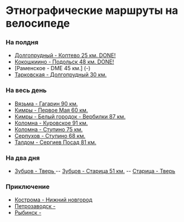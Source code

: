 # Этнографические маршруты на велосипеде

### На полдня
- [Долгопрудный - Коптево 25 км. DONE! ](-)
- [Кокошкиино - Подольск 48 км. DONE! ](-)
- [Раменское - DME 45 км.] (-) 
- [Тарковская - Долгопрудный 30 км.](-)


### На весь день

- [Вязьма - Гагарин 90 км. ](-) 
- [Кимры - Первое Мая 60 км.](-)
- [Кимры - Белый городок - Вербилки 87 км.](-)
- [Коломна - Куровское 91 км.](kolomna-kurovskoe.md)
- [Коломна - Ступино 75 км. ](kolomna-stupino.md)
- [Серпухов - Ступино 68 км. ](stupino-serpuhov.md)
- [Талдом - Сергиев Посад 81 км. ]( - )



### На два дня
- [Зубцов - Тверь ](tver-staritsa-zubtsov.md)
-- [Зубцов - Старица 51 км.](https://www.strava.com/routes/16625854)
-- [Старица - Тверь]( - )

### Приключение
- [Кострома - Нижний новгород ](-)
- [Петрозаводск - ](-)
- [Рыбинск - ]()



